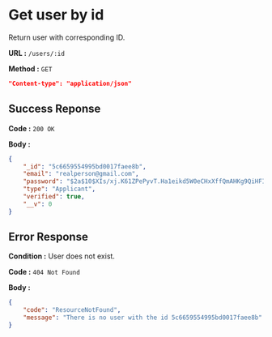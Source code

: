 # Get user by id

Return user with corresponding ID.

**URL :** `/users/:id`

**Method :** `GET`

```json
"Content-type": "application/json"
```

## Success Reponse

**Code :** `200 OK`

**Body :**

```json
{
    "_id": "5c6659554995bd0017faee8b",
    "email": "realperson@gmail.com",
    "password": "$2a$10$XIs/xj.K61ZPePyvT.Ha1eikd5W0eCHxXffQmAHKg9QiHFI4Uu/8m",
    "type": "Applicant",
    "verified": true,
    "__v": 0
}
```

## Error Response

**Condition :** User does not exist.

**Code :** `404 Not Found`

**Body :**

```json
{
    "code": "ResourceNotFound",
    "message": "There is no user with the id 5c6659554995bd0017faee8b"
}
```
